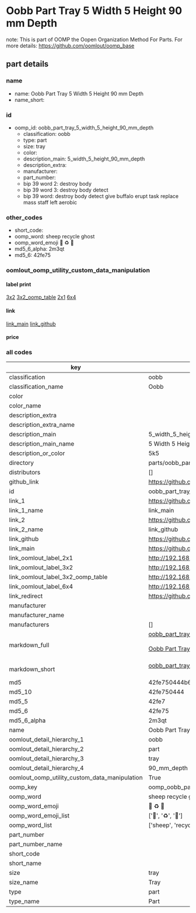 # Oobb Part Tray 5 Width 5 Height 90 mm Depth  

note: This is part of OOMP the Oopen Organization Method For Parts. For more details: https://github.com/oomlout/oomp_base

##  part details
  







### name
* name: Oobb Part Tray 5 Width 5 Height 90 mm Depth
* name_short: 
### id
* oomp_id: oobb_part_tray_5_width_5_height_90_mm_depth
  * classification: oobb
  * type: part
  * size: tray
  * color: 
  * description_main: 5_width_5_height_90_mm_depth
  * description_extra: 
  * manufacturer: 
  * part_number: 
  * bip 39 word 2: destroy body
  * bip 39 word 3: destroy body detect
  * bip 39 word: destroy body detect give buffalo erupt task replace mass staff left aerobic

### other_codes
* short_code: 
* oomp_word: sheep recycle ghost
* oomp_word_emoji :sheep: :recycle: :ghost:
* md5_6_alpha: 2m3qt
* md5_6: 42fe75






### oomlout_oomp_utility_custom_data_manipulation
#### label print
[3x2](http://192.168.1.245:1112/?label=oomp%202m3qt)
[3x2_oomp_table](http://192.168.1.108:1112/?label=oomp%202m3qt)
[2x1](http://192.168.1.242:1112/?label=oomp%202m3qt)
[6x4](http://192.168.1.55:1112/?label=oomp%202m3qt)    

#### link

[link_main](https://github.com/oomlout/oomlout_oomp_version_1_messy/tree/main/parts/oobb_part_tray_5_width_5_height_90_mm_depth) [link_github](https://github.com/oomlout/oomlout_oomp_version_1_messy/tree/main/parts/oobb_part_tray_5_width_5_height_90_mm_depth)                             

#### price







### all codes 
| key | value |  
| --- | --- |  
| classification | oobb |  
| classification_name | Oobb |  
| color |  |  
| color_name |  |  
| description_extra |  |  
| description_extra_name |  |  
| description_main | 5_width_5_height_90_mm_depth |  
| description_main_name | 5 Width 5 Height 90 mm Depth |  
| description_or_color | 5k5 |  
| directory | parts/oobb_part_tray_5_width_5_height_90_mm_depth |  
| distributors | [] |  
| github_link | https://github.com/oomlout/oomlout_oomp_part_src/tree/main/parts/oobb_part_tray_5_width_5_height_90_mm_depth |  
| id | oobb_part_tray_5_width_5_height_90_mm_depth |  
| link_1 | https://github.com/oomlout/oomlout_oomp_version_1_messy/tree/main/parts/oobb_part_tray_5_width_5_height_90_mm_depth |  
| link_1_name | link_main |  
| link_2 | https://github.com/oomlout/oomlout_oomp_version_1_messy/tree/main/parts/oobb_part_tray_5_width_5_height_90_mm_depth |  
| link_2_name | link_github |  
| link_github | https://github.com/oomlout/oomlout_oomp_version_1_messy/tree/main/parts/oobb_part_tray_5_width_5_height_90_mm_depth |  
| link_main | https://github.com/oomlout/oomlout_oomp_version_1_messy/tree/main/parts/oobb_part_tray_5_width_5_height_90_mm_depth |  
| link_oomlout_label_2x1 | http://192.168.1.242:1112/?label=oomp%202m3qt |  
| link_oomlout_label_3x2 | http://192.168.1.245:1112/?label=oomp%202m3qt |  
| link_oomlout_label_3x2_oomp_table | http://192.168.1.108:1112/?label=oomp%202m3qt |  
| link_oomlout_label_6x4 | http://192.168.1.55:1112/?label=oomp%202m3qt |  
| link_redirect | https://github.com/oomlout/oomlout_oomp_version_1_messy/tree/main/parts/oobb_part_tray_5_width_5_height_90_mm_depth |  
| manufacturer |  |  
| manufacturer_name |  |  
| manufacturers | [] |  
| markdown_full | [oobb_part_tray_5_width_5_height_90_mm_depth](none)<br>[](none)<br>[Oobb Part Tray 5 Width 5 Height 90 Mm Depth](none)<br><br> |  
| markdown_short | [oobb_part_tray_5_width_5_height_90_mm_depth](none)<br><br> |  
| md5 | 42fe750444b6dbc1338ed62678c639e1 |  
| md5_10 | 42fe750444 |  
| md5_5 | 42fe7 |  
| md5_6 | 42fe75 |  
| md5_6_alpha | 2m3qt |  
| name | Oobb Part Tray 5 Width 5 Height 90 mm Depth |  
| oomlout_detail_hierarchy_1 | oobb |  
| oomlout_detail_hierarchy_2 | part |  
| oomlout_detail_hierarchy_3 | tray |  
| oomlout_detail_hierarchy_4 | 90_mm_depth |  
| oomlout_oomp_utility_custom_data_manipulation | True |  
| oomp_key | oomp_oobb_part_tray_5_width_5_height_90_mm_depth |  
| oomp_word | sheep recycle ghost |  
| oomp_word_emoji | :sheep: :recycle: :ghost: |  
| oomp_word_emoji_list | [':sheep:', ':recycle:', ':ghost:'] |  
| oomp_word_list | ['sheep', 'recycle', 'ghost'] |  
| part_number |  |  
| part_number_name |  |  
| short_code |  |  
| short_name |  |  
| size | tray |  
| size_name | Tray |  
| type | part |  
| type_name | Part |  
